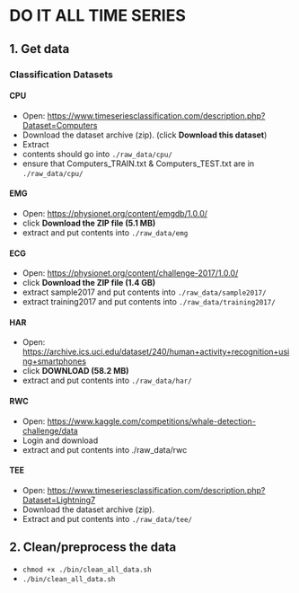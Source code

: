 # DO IT ALL TIME SERIES

## 1. Get data

### Classification Datasets

#### CPU
- Open: https://www.timeseriesclassification.com/description.php?Dataset=Computers  
- Download the dataset archive (zip). (click **Download this dataset**)
- Extract
- contents should go into `./raw_data/cpu/`
- ensure that Computers_TRAIN.txt & Computers_TEST.txt are in `./raw_data/cpu/`

#### EMG
- Open: https://physionet.org/content/emgdb/1.0.0/
- click **Download the ZIP file (5.1 MB)**
- extract and put contents into `./raw_data/emg`

#### ECG
- Open: https://physionet.org/content/challenge-2017/1.0.0/  
- click **Download the ZIP file (1.4 GB)**
- extract sample2017 and put contents into `./raw_data/sample2017/`
- extract training2017 and put contents into `./raw_data/training2017/`

#### HAR
- Open: https://archive.ics.uci.edu/dataset/240/human+activity+recognition+using+smartphones
- click **DOWNLOAD (58.2 MB)**
- extract and put contents into `./raw_data/har/`

#### RWC
- Open: https://www.kaggle.com/competitions/whale-detection-challenge/data
- Login and download
- extract and put contents into ./raw_data/rwc

#### TEE
- Open: https://www.timeseriesclassification.com/description.php?Dataset=Lightning7  
- Download the dataset archive (zip).
- Extract and put contents into `./raw_data/tee/`

## 2. Clean/preprocess the data
- `chmod +x ./bin/clean_all_data.sh`
- `./bin/clean_all_data.sh`
